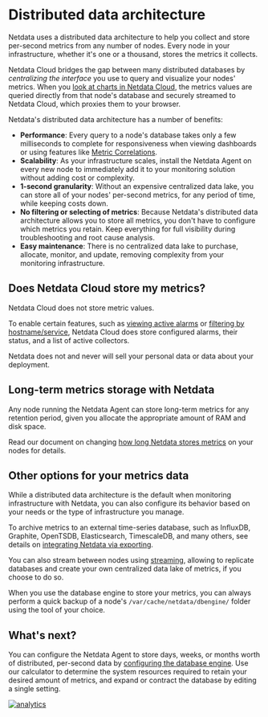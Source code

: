 <!--
title: "Distributed data architecture"
description: "Netdata's distributed data architecture stores metrics on individual nodes for high performance and scalability using all your granular metrics."
custom_edit_url: https://github.com/netdata/netdata/edit/master/docs/store/distributed-data-architecture.md
-->

# Distributed data architecture

Netdata uses a distributed data architecture to help you collect and store per-second metrics from any number of nodes.
Every node in your infrastructure, whether it's one or a thousand, stores the metrics it collects.

Netdata Cloud bridges the gap between many distributed databases by _centralizing the interface_ you use to query and
visualize your nodes' metrics. When you [look at charts in Netdata
Cloud](/docs/visualize/interact-dashboards-charts.md), the metrics values are queried directly from that node's database
and securely streamed to Netdata Cloud, which proxies them to your browser.

Netdata's distributed data architecture has a number of benefits:

-   **Performance**: Every query to a node's database takes only a few milliseconds to complete for responsiveness when
    viewing dashboards or using features like [Metric
    Correlations](https://learn.netdata.cloud/docs/cloud/insights/metric-correlations).
-   **Scalability**: As your infrastructure scales, install the Netdata Agent on every new node to immediately add it to
    your monitoring solution without adding cost or complexity.
-   **1-second granularity**: Without an expensive centralized data lake, you can store all of your nodes' per-second
    metrics, for any period of time, while keeping costs down.
-   **No filtering or selecting of metrics**: Because Netdata's distributed data architecture allows you to store all
    metrics, you don't have to configure which metrics you retain. Keep everything for full visibility during
    troubleshooting and root cause analysis.
-   **Easy maintenance**: There is no centralized data lake to purchase, allocate, monitor, and update, removing
    complexity from your monitoring infrastructure.

## Does Netdata Cloud store my metrics?

Netdata Cloud does not store metric values. 

To enable certain features, such as [viewing active alarms](/docs/monitor/view-active-alarms.md) or [filtering by
hostname/service](https://learn.netdata.cloud/docs/cloud/war-rooms#node-filter), Netdata Cloud does store configured
alarms, their status, and a list of active collectors.

Netdata does not and never will sell your personal data or data about your deployment.

## Long-term metrics storage with Netdata

Any node running the Netdata Agent can store long-term metrics for any retention period, given you allocate the
appropriate amount of RAM and disk space.

Read our document on changing [how long Netdata stores metrics](/docs/store/change-metrics-storage.md) on your nodes for
details.

## Other options for your metrics data

While a distributed data architecture is the default when monitoring infrastructure with Netdata, you can also configure
its behavior based on your needs or the type of infrastructure you manage.

To archive metrics to an external time-series database, such as InfluxDB, Graphite, OpenTSDB, Elasticsearch,
TimescaleDB, and many others, see details on [integrating Netdata via exporting](/docs/export/external-databases.md).

You can also stream between nodes using [streaming](/src/streaming/README.md), allowing to replicate databases and create
your own centralized data lake of metrics, if you choose to do so.

When you use the database engine to store your metrics, you can always perform a quick backup of a node's
`/var/cache/netdata/dbengine/` folder using the tool of your choice.

## What's next?

You can configure the Netdata Agent to store days, weeks, or months worth of distributed, per-second data by
[configuring the database engine](/docs/store/change-metrics-storage.md). Use our calculator to determine the system
resources required to retain your desired amount of metrics, and expand or contract the database by editing a single
setting.

[![analytics](https://www.google-analytics.com/collect?v=1&aip=1&t=pageview&_s=1&ds=github&dr=https%3A%2F%2Fgithub.com%2Fnetdata%2Fnetdata&dl=https%3A%2F%2Fmy-netdata.io%2Fgithub%2Fdocs%2Fstore%2Fdistributed-data&_u=MAC~&cid=5792dfd7-8dc4-476b-af31-da2fdb9f93d2&tid=UA-64295674-3)](<>)

